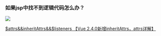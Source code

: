 ### 如果jsp中找不到逻辑代码怎么办？
![](https://user-gold-cdn.xitu.io/2020/5/26/1724fd5c75ee736b?w=1553&h=630&f=png&s=157980)

[$attrs&&inheritAttrs&&$listeners 【Vue 2.4.0新增inheritAttrs，attrs详解】](https://www.jianshu.com/p/ce8ca875c337)